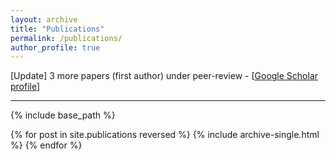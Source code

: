 ```yaml
---
layout: archive
title: "Publications"
permalink: /publications/
author_profile: true
---
```


[Update] 3 more papers (first author) under peer-review - [[Google Scholar profile](https://scholar.google.com/citations?user=JkRlsiQAAAAJ&hl=el&oi=ao)]

---

{% include base_path %}

{% for post in site.publications reversed %}
  {% include archive-single.html %}
{% endfor %}
